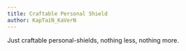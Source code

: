```yaml
---
title: Craftable Personal Shield
author: KapTaiN_KaVerN
---
```

Just craftable personal-shields, nothing less, nothing more.